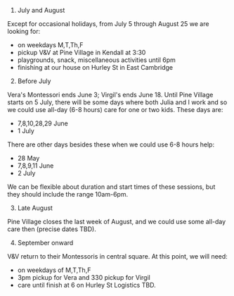 1. July and August

Except for occasional holidays, from July 5 through August 25 we are looking for:
  * on weekdays M,T,Th,F
  * pickup V&V at Pine Village in Kendall at 3:30
  * playgrounds, snack, miscellaneous activities until 6pm
  * finishing at our house on Hurley St in East Cambridge

2. Before July

Vera's Montessori ends June 3; Virgil's ends June 18.  Until Pine Village starts on 5 July, there will be some days where both Julia and I work and so we could use all-day (6-8 hours) care for one or two kids.  These days are:

  * 7,8,10,28,29 June
  * 1 July

There are other days besides these when we could use 6-8 hours help:
  * 28 May
  * 7,8,9,11 June
  * 2 July

We can be flexible about duration and start times of these sessions, but they should include the range 10am-6pm.

3. Late August

Pine Village closes the last week of August, and we could use some all-day care then (precise dates TBD).

4. September onward

V&V return to their Montessoris in central square.  At this point, we will need:
- on weekdays of M,T,Th,F
- 3pm pickup for Vera and 330 pickup for Virgil
- care until finish at 6 on Hurley St
Logistics TBD.
